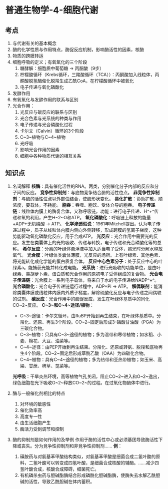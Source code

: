 # 普通生物学-4-细胞代谢

## 考点

1. 与代谢有关的基本概念
2. 酶的化学性质与作用特点，酶促反应机制，影响酶活性的因素，核酶
3. 物质的跨膜转运
4. 细胞呼吸的定义；有氧氧化的三个阶段
   1. 糖酵解：细胞质中葡萄糖 -> 丙酮酸（9步）
   2. 柠檬酸循环（Krebs循环，三羧酸循环（TCA））：丙酮酸加入线粒体，丙酮酸脱氢酶催化脱羧生成乙酰CoA，在柠檬酸循环中被氧化
   3. 电子传递与氧化磷酸化
5. 发酵作用
6. 有氧氧化与发酵作用的联系与区别
7. 光合作用：
   1. 光反应与碳反应的联系与区别
   2. 光合色素与光系统的种类与作用
   3. 电子传递与光合磷酸化过程
   4. 卡尔文（Calvin）循环的3个阶段
   5. C~3~植物与C~4~植物
   6. 光呼吸
   7. 影响光合作用的因素
   8. 细胞中各种物质代谢的相互关系

## 知识点

1. 名词解释
   **核酶**：具有催化活性的RNA。两类，分别催化分子内部的反应和分子间的反应。
   **竞争性抑制剂**：与底物竞争结合酶的活性位点。
   **非竞争性抑制剂**：与酶的活性位点以外部位结合，使酶形状变化。
   **易化扩散**：协助扩散，顺浓度，要载体，不耗能。
   **胞吞**：吞噬、胞饮、受体介导的胞吞。
   **电子传递链**：线粒体内膜上的酶复合体，又称呼吸链。功能：进行电子传递、H^+^传递和氧的利用，产生H~2~O和ATP。
   **氧化磷酸化**：呼吸链上释放的能量+ADP+无机磷酸 -> ATP。
   **化学渗透假说**：1961年Mitchell提出。认为电子传递过程中，质子从线粒体内膜内侧向外侧转移，形成跨膜的氢离子梯度，这种势能驱动氧化磷酸化反应，用于合成ATP。
   **光反应**：光合作用中需要光的反应。发生在类囊体上的光的吸收、传递与转换，电子传递和光合磷酸化等的总称。
   **希尔反应**：分离的叶绿体悬浮液中加入适当电子受体，照光时分解水释放氧气。
   **光合膜**：叶绿体类囊体薄膜，光反应的场所。上有叶绿素、其他色素、将光能转化成化学能的蛋白质复合体。
   **反应中心色素分子**：处于反应中心的叶绿素a。能捕获光能并转化成电能。
   **光系统**：进行光吸收的功能单位，是由叶绿素、类胡萝卜素、蛋白质和光合作用的原初电子受体组成的复合物。
   **光合电子传递链**：光合膜上一系列电子载体，将来自于水的电子传递给NADP^+^。
   **光合磷酸化**：光合电子传递链运行过程中，ADP+Pi -> ATP。
   **解偶联剂**：能消除类囊体膜或线粒体内膜内外质子梯度，解除硫酸化反应与电子传递之间偶联的试剂。
   **碳反应**：光合作用中的酶促反应，发生在叶绿体基质中的同化CO~2~反应。
   **C~3~和C~4~途径/植物**：
   
   - C~3~途径：卡尔文循环，由RuBP开始到再生结束，在叶绿体基质中。分羧化、还原、再生3个阶段。CO~2~固定后形成3-磷酸甘油酸（PGA）为三碳化合物。
   - C~3~植物：只具有C~3~途径的植物；多为温带和寒带植物；如水稻、小麦、棉花、大豆、油菜等。
   - C~4~途径：由PEP开始到再生结束。分羧化、还原或转氨、脱羧和底物再生4个阶段。CO~2~固定后形成草酰乙酸（OAA）为四碳化合物。
   - C~4~植物：具有C~4~途径的植物；多为热带和亚热带植物；如玉米、高粱、甘蔗、稗草、苋菜等。
   
   **光呼吸**：干旱炎热环境，高等植物气孔关闭，阻止CO~2~进入和O~2~逸出，绿色细胞在光下吸收O~2~释放CO~2~的过程。在过氧化物酶体中进行。

2. 酶与一般催化剂相比的特点
   1. 对环境的敏感性
   2. 催化效率高
   3. 高度专一性
   4. 由生活细胞产生
   5. 酶活力受到调节和控制
3. 酶的抑制剂是如何作用的及举例
   作用于酶的活性中心或必须基团导致酶活性下降或丧失。分为竞争性抑制剂和非竞争性抑制剂……
   **例**：
   1. 磺胺药与对氨基苯甲酸结构类似，对氨基苯甲酸是细菌合成二氢叶酸的原料，二氢叶酸可以转变成四氢叶酸，是细菌合成核酸的辅酶。……减少四氢叶酸合成，核酸合成障碍，细菌死亡。
   2. 有机磷杀虫药与胆碱酯酶结合形成磷酰化胆碱酯酶，使酶失去水解乙酰胆碱的活性，导致乙酰胆碱在体内蓄积。

